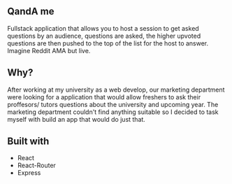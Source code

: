 ## QandA me

Fullstack application that allows you to host a session to get asked questions by an audience, questions are asked, the higher upvoted questions are then pushed to the top of the list for the host to answer. Imagine Reddit AMA but live.

## Why?

After working at my university as a web develop, our marketing department were looking for a application that would allow freshers to ask their proffesors/ tutors questions about the university and upcoming year. The marketing department couldn't find anything suitable so I decided to task myself with build an app that would do just that.

## Built with

- React
- React-Router
- Express
